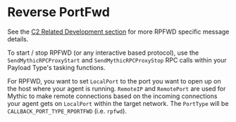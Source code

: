 # Reverse PortFwd

See the [C2 Related Development section](../c2-related-development/c2-profile-code/agent-side-coding/rpfwd.md) for more RPFWD specific message details.

To start / stop RPFWD (or any interactive based protocol), use the `SendMythicRPCProxyStart` and `SendMythicRPCProxyStop` RPC calls within your Payload Type's tasking functions.

For RPFWD, you want to set `LocalPort` to the port you want to open up on the host where your agent is running. `RemoteIP` and `RemotePort` are used for Mythic to make remote connections based on the incoming connections your agent gets on `LocalPort` within the target network. The `PortType` will be `CALLBACK_PORT_TYPE_RPORTFWD` (i.e. `rpfwd`).

